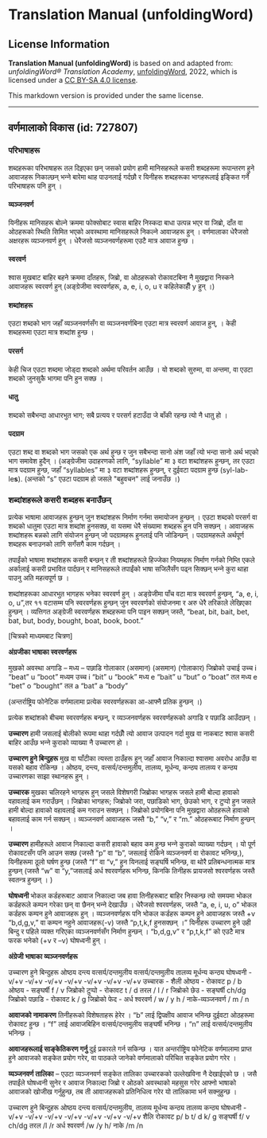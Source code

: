 # Translation Manual (unfoldingWord)

## License Information

**Translation Manual (unfoldingWord)** is based on and adapted from: _unfoldingWord® Translation Academy_, [unfoldingWord](https://unfoldingword.org/utw), 2022, which is licensed under a [CC BY-SA 4.0 license](https://creativecommons.org/licenses/by-sa/4.0/legalcode.en).

This markdown version is provided under the same license.



--------------------------------

## वर्णमालाको विकास (id: 727807)

### परिभाषाहरू

शब्दहरूका परिभाषाहरू तल दिइएका छन् जसको प्रयोग हामी मानिसहरूले कसरी शब्दहरूमा रूपान्तरण हुने आवाजहरू निकाल्छन् भन्‍ने बारेमा थाह पाउनलाई गर्दछौ र यिनीहरू शब्दहरूका भागहरूलाई इङ्कित गर्ने परिभाषाहरू पनि हुन् ।

#### व्यञ्जनवर्ण

यिनीहरू मानिसहरू बोल्ने क्रममा फोक्सोबाट स्वास बाहिर निस्कदा बाधा उत्पन्न भएर वा जिब्रो, दाँत वा ओठहरूको स्थिति सिमित भएको अवस्थामा मानिसहरूले निकल्ने आवाजहरू हुन् । वर्णमालाका धेरैजसो अक्षरहरू व्यञ्जनवर्ण हुन् । धेरैजसो व्यञ्जनवर्णहरूमा एउटै मात्र आवाज हुन्छ ।

#### स्वरवर्ण

श्वास मुखबाट बाहिर बहने क्रममा दाँतहरू, जिब्रो, वा ओठहरूको रोकावटबिना नै मुखद्वारा निस्कने आवाजहरू स्वरवर्ण हुन् (अङ्ग्रेजीमा स्वरवर्णहरू, a, e, i, o, u र कहिलेकाहीँ y हुन् ।)

#### शब्दांशहरू

एउटा शब्दको भाग जहाँ व्यञ्जनवर्णसँग वा व्यञ्जनवर्णबिना एउटा मात्र स्वरवर्ण आवाज हुन्, । केही शब्दहरूमा एउटा मात्र शब्दांश हुन्छ ।

#### परसर्ग

केही चिज एउटा शब्दमा जोड्दा शब्दको अर्थमा परिवर्तन आउँछ । यो शब्दको सुरुमा, वा अन्तमा, वा एउटा शब्दको जुनसुकै भागमा पनि हुन सक्छ ।

#### धातु

शब्दको सबैभन्दा आधारभुत भाग; सबै प्रत्यय र परसर्ग हटाउँदा जे बाँकी रहन्छ त्यो नै धातु हो ।

#### पदग्राम

एउटा शब्द वा शब्दको भाग जसको एक अर्थ हुन्छ र जुन सबैभन्दा सानो अंश जहाँ त्यो भन्दा सानो अर्थ भएको भाग समावेश हुदैन् । (अङ्ग्रेजीमा उदाहरणको लागि, “syllable” मा ३ वटा शब्दांशहरू हुन्छन्, तर एउटा मात्र पदग्राम हुन्छ, जहाँ “syllables” मा ३ वटा शब्दांशहरू हुन्छन्, र दुईवटा पदग्राम हुन्छ (syl\-lab\-le**s**). (अन्तको “s” एउटा पदग्राम हो जसले "बहुवचन" लाई जनाउँछ ।)

### शब्दांशहरूले कसरी शब्दहरू बनाउँछन्

प्रत्येक भाषामा आवाजहरू हुन्छन् जुन शब्दांशहरू निर्माण गर्नमा समायोजन हुन्छन् । एउटा शब्दको परसर्ग वा शब्दको धातुमा एउटा मात्र शब्दांश हुनसक्छ, वा यसमा धेरै संख्यामा शब्दहरू हुन पनि सक्छन् । आवाजहरू शब्दांशहरू बन्नको लागि संयोजन हुन्छन् जो पदग्रामहरू हुनलाई पनि जोडिन्छन् । पदग्रामहरूले अर्थपूर्ण शब्दहरू बनाउनको लागि सगँसगै काम गर्दछन् ।

तपाईंको भाषामा शब्दांशहरू कसरी बन्छन् र ती शब्दांशहरूले हिज्जेका नियमहरू निर्माण गर्नको निम्ति एकले अर्कालाई कसरी प्रभावित पार्दछन् र मानिसहरूले तपाईंको भाषा सजिलैसँग पढ्न सिक्छन् भन्‍ने कुरा थाहा पाउनु अति महत्वपूर्ण छ ।

शब्दांशहरूका आधारभुत भागहरू भनेका स्वरवर्ण हुन् । अङ्ग्रेजीमा पाँच वटा मात्र स्वरवर्ण हुन्छन्, “a, e, i, o, u”,तर ११ वटासम्म पनि स्वरवर्णहरू हुन्छन् जुन स्वरवर्णको संयोजनमा र अरु धेरै तरिकाले लेखिएका हुन्छन् । व्यत्तिगत अङ्ग्रेजी स्वरवर्णहरू शब्दहरूमा पनि पाइन सक्छन् जस्तै, “beat, bit, bait, bet, bat, but, body, bought, boat, book, boot.”

\[चित्रको माध्यमबाट चित्रण]

**अंग्रजीका भाषाका स्वरवर्णहरू**

मुखको अवस्था अगाडि – मध्य – पछाडि गोलाकार (असमान) (असमान) (गोलाकार) जिब्रोको उचाई उच्च i “beat” u “boot” मध्यम उच्च i “bit” u “book” मध्य e “bait” u “but” o “boat” तल मध्य e “bet” o “bought” तल a “bat” a “body”

(अन्तर्राष्ट्रिय फोनेटिक वर्णमालामा प्रत्येक स्वरवर्णहरूका आ\-आफ्नै प्रतिक हुन्छन् ।)

प्रत्येक शब्दांशको बीचमा स्वरवर्णहरू बन्छन्, र व्यञ्जनवर्णहरू स्वरवर्णहरूको अगाडि र पछाडि आउँदछन् ।

**उच्चारण** हामी जसलाई बोलीको रूपमा थाहा गर्दछौँ त्यो आवाज उत्पादन गर्दा मुख वा नाकबाट श्वास कसरी बाहिर आउँछ भन्‍ने कुराको व्याख्या नै उच्‍चारण हो ।

**उच्चारण हुने बिन्दुहरू** मुख वा घाँटीका त्यस्ता ठाउँहरू हुन् जहाँ आवाज निकाल्दा श्वासमा अवरोध आउँछ वा यसको बहाव रोकिन्छ । ओष्ठय, दन्त्य, वत्सर्य/दन्तमुलीय, तालव्य, मूर्धन्य, कन्ठ्य तालव्य र कन्ठ्य उच्चारणका साझा स्थानहरू हुन् ।

**उच्चारक** मुखका चलिरहने भागहरू हुन् जसले विशेषगरी जिब्रोका भागहरू जसले हामी बोल्दा हावाको वहावलाई कम गराउँछन् । जिब्रोका भागहरू; जिब्रोको जरा, पछाडिको भाग, छेउको भाग, र टुप्पो हुन जसले हामी बोल्दा हावाको वहावलाई कम गराउन सक्छन् । जिब्रोको प्रयोगबिना पनि मुखद्वारा ओठहरूले हावाको बहावलाई काम गर्न सक्छन् । व्यञ्जनवर्ण आवाजहरू जस्तै “b,” “v,” र “m.” ओठहरूबाट निर्माण हुन्छन् ।

**उच्चारण** हामीहरूले आवाज निकाल्दा कसरी हावाको बहाव कम हुन्छ भन्‍ने कुराको व्याख्या गर्दछन् । यो पूर्ण रोकावटसँग पनि आउन सक्छ (जस्तै “p” वा “b”, जसलाई रोकिने व्यञ्जनवर्ण वा रोकावट भनिन्छ,), यिनीहरूमा ठूलो घर्षण हुन्छ (जस्तै “f” वा “v,” हुन यिनलाई सङ्घर्षि भनिन्छ, वा थोरै प्रतिबन्धनात्मक मात्र हुन्छन् (जस्तै “w” वा “y,”जसलाई अर्ध श्वरवर्णहरू भनिन्छ, किनकि तिनीहरू प्रायजसो श्वरवर्णहरू जस्तै स्वतन्त्र हुन्छन् । )

**घोषध्वनी** भोकल कर्डहरूबाट आवाज निकाल्दा जब हावा तिनीहरूबाट बाहिर निस्कन्छ त्यो समयमा भोकल कर्डहरूले कम्पन गरेका छन् वा छैनन् भन्‍ने देखाउँछ । धेरैजसो श्वरवर्णहरू, जस्तै “a, e, i, u, o” भोकल कर्डहरू कम्पन हुने आवाजहरू हुन् । व्यञ्जनवर्णहरू पनि भोकल कर्डहरू कम्पन हुने आवाजहरू जस्तै \+v “b,d,g,v,” वा कम्पन नहुने आवाजहरू(\-v) जस्तै “p,t,k,f हुनसक्छन् ।” यिनीहरू उच्चारण हुने उही बिन्दु र पहिले व्यक्त गरिएका व्यञ्जनवर्णसँग निर्माण हुन्छन् । “b,d,g,v” र “p,t,k,f” को एउटै मात्र फरक भनेको (\+v र –v) घोषध्वनी हुन् ।

**अंग्रेजी भाषाका व्यञ्जनवर्णहरू**

उच्चारण हुने बिन्दुहरू ओष्ठय दन्त्य वत्सर्य/दन्तमुलीय वत्सर्य/दन्तमुलीय तालव्य मूर्धन्य कन्ठ्य घोषध्वनी \-v/\+v \-v/\+v \-v/\+v \-v/\+v \-v/\+v \-v/\+v \-v/\+v उच्चारक \- शैली ओष्ठय \- रोकावट p / b ओष्ठय \- सङ्घर्षी f / v जिब्रोको टुप्पो \- रोकावट t / d तरल / l / r जिब्रोको छेउ \- सङ्घर्षी ch/dg जिब्रोको पछाडि \- रोकावट k / g जिब्रोको फेद \- अर्ध श्वरवर्ण / w / y h / नाके\-व्यञ्जनवर्ण / m / n

**आवाजको नामाकरण** तिनीहरूको विशेषताहरू हेरेर । “b” लाई द्विपक्षीय आवाज भनिन्छ दुईवटा ओठहरूमा रोकावट हुन्छ । “f” लाई आवाजबिहिन वत्सर्य/दन्तमुलीय सङ्घर्षी भनिन्छ । “n” लाई वत्सर्य/दन्तमुलीय भनिन्छ ।

**आवाजहरूलाई साङ्केतिकरण गर्नु** दुई प्रकारले गर्न सकिन्छ । यात अन्तर्राष्ट्रिय फोनेटिक वर्णमालामा प्राप्त हुने आवाजको सङ्केत प्रयोग गरेर, वा पाठकले जानेको वर्णमालाको परिचित सङ्केत प्रयोग गरेर ।

**व्यञ्जनवर्ण तालिका** – एउटा व्यञ्जनवर्ण सङ्केत तालिका उच्चारकको उल्लेखविना नै देखाईएको छ । जसै तपाईंले घोषध्वनी सुनेर र आवाज निकाल्दा जिब्रो र ओठको अवस्थाको महसुस गरेर आफ्नो भाषाको आवाजको खोजीख गर्नुहुन्छ, तब ती आवाजहरूको प्रतिनिधित्व गरेर यो तालिकामा भर्न सक्नुहुन्छ ।

उच्चारण हुने बिन्दुहरू ओष्ठय दन्त्य वत्सर्य/दन्तमुलीय, तालव्य मूर्धन्य कन्ठ्य तालव्य कन्ठ्य घोषध्वनी \-v/\+v \-v/\+v \-v/\+v \-v/\+v \-v/\+v \-v/\+v \-v/\+v शैलि रोकावट p/ b t/ d k/ g सङ्घर्षी f/ v ch/dg तरल /l /r अर्ध श्वरवर्ण /w /y h/ नाके /m /n


